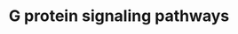 ---
annotations:
- type: Pathway Ontology
  value: G protein mediated signaling pathway
authors:
- Nsalomonis
- MaintBot
- BruceConklin
- C.Redfern
- Thomas
- Christine Chichester
- L Dupuis
- Eweitz
description: 'G proteins, short for guanine nucleotide-binding proteins, are a family
  of proteins involved in second messenger cascades. G proteins are so called because
  they function as "molecular switches". They alternate from ''inactive'' guanosine
  diphosphate (GDP) to ''active'' guanosine triphosphate (GTP), which is a binding
  state, and which proceeds to regulate downstream cell processes.  Source: [[wikipedia:G_protein|Wikipedia]]'
last-edited: 2021-05-16
organisms:
- Rattus norvegicus
redirect_from:
- /index.php/Pathway:WP73
- /instance/WP73
schema-jsonld:
- '@context': https://schema.org/
  '@id': https://wikipathways.github.io/pathways/WP73.html
  '@type': Dataset
  creator:
    '@type': Organization
    name: WikiPathways
  description: 'G proteins, short for guanine nucleotide-binding proteins, are a family
    of proteins involved in second messenger cascades. G proteins are so called because
    they function as "molecular switches". They alternate from ''inactive'' guanosine
    diphosphate (GDP) to ''active'' guanosine triphosphate (GTP), which is a binding
    state, and which proceeds to regulate downstream cell processes.  Source: [[wikipedia:G_protein|Wikipedia]]'
  keywords:
  - Pde4a
  - Gng7
  - Itpr1
  - Adcy6
  - Prkcz
  - PRKACG
  - Gng12
  - Gng8
  - Pde7a
  - Gna13
  - Pde1b
  - Gnai2
  - Adcy1
  - Gnb1
  - DAG
  - Pde4c
  - AKAP2
  - Akap11
  - Arhgef1
  - Prkca
  - CALM1
  - Gnb3
  - GNAS
  - Akap8
  - Plcb3
  - Adcy3
  - Gna14
  - Gna11
  - Gnaq
  - Akap10
  - Gnai1
  - Prkcg
  - Rras
  - Prkcb
  - Prkci
  - Ppp3ca
  - Slc9a1
  - Prkch
  - Akap5
  - Gngt2
  - Adcy5
  - Akap1
  - Prkacb
  - Gnb2
  - Gng5
  - Akap12
  - Adcy7
  - Prkcd
  - Akap3
  - Gnb5
  - Pde4b
  - Adcy2
  - Gng3
  - Prkcq
  - IP3
  - Pde1a
  - Akap4
  - Gnal
  - Prkd3
  - Akap7
  - Pde4d
  - Pde8b
  - Prkaca
  - Gngt1
  - Prkar1b
  - Akap6
  - Gna12
  - Gnao1
  - PRKAR1A
  - Rhoa
  - Hras
  - GNG4
  - Prkar2a
  - Akap9
  - Kras
  - cAMP
  - Prkce
  - Ca2+
  - Prkar2b
  - Gnaz
  - Prkd1
  - Adcy4
  - Pde7b
  - Gng11
  - Adcy8
  - Gna15
  - Gng13
  - Nras
  - Pde8a
  - AKAP13
  - Kcnj3
  - Gnai3
  - Ppp3cc
  - Pde1c
  - ADCY9
  - Gng10
  license: CC0
  name: G protein signaling pathways
seo: CreativeWork
title: G protein signaling pathways
wpid: WP73
---